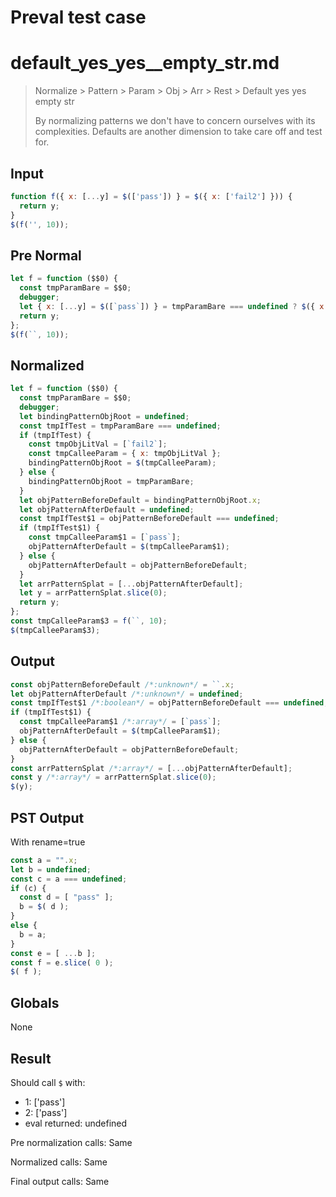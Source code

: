 # Preval test case

# default_yes_yes__empty_str.md

> Normalize > Pattern > Param > Obj > Arr > Rest > Default yes yes  empty str
>
> By normalizing patterns we don't have to concern ourselves with its complexities. Defaults are another dimension to take care off and test for.

## Input

`````js filename=intro
function f({ x: [...y] = $(['pass']) } = $({ x: ['fail2'] })) {
  return y;
}
$(f('', 10));
`````

## Pre Normal


`````js filename=intro
let f = function ($$0) {
  const tmpParamBare = $$0;
  debugger;
  let { x: [...y] = $([`pass`]) } = tmpParamBare === undefined ? $({ x: [`fail2`] }) : tmpParamBare;
  return y;
};
$(f(``, 10));
`````

## Normalized


`````js filename=intro
let f = function ($$0) {
  const tmpParamBare = $$0;
  debugger;
  let bindingPatternObjRoot = undefined;
  const tmpIfTest = tmpParamBare === undefined;
  if (tmpIfTest) {
    const tmpObjLitVal = [`fail2`];
    const tmpCalleeParam = { x: tmpObjLitVal };
    bindingPatternObjRoot = $(tmpCalleeParam);
  } else {
    bindingPatternObjRoot = tmpParamBare;
  }
  let objPatternBeforeDefault = bindingPatternObjRoot.x;
  let objPatternAfterDefault = undefined;
  const tmpIfTest$1 = objPatternBeforeDefault === undefined;
  if (tmpIfTest$1) {
    const tmpCalleeParam$1 = [`pass`];
    objPatternAfterDefault = $(tmpCalleeParam$1);
  } else {
    objPatternAfterDefault = objPatternBeforeDefault;
  }
  let arrPatternSplat = [...objPatternAfterDefault];
  let y = arrPatternSplat.slice(0);
  return y;
};
const tmpCalleeParam$3 = f(``, 10);
$(tmpCalleeParam$3);
`````

## Output


`````js filename=intro
const objPatternBeforeDefault /*:unknown*/ = ``.x;
let objPatternAfterDefault /*:unknown*/ = undefined;
const tmpIfTest$1 /*:boolean*/ = objPatternBeforeDefault === undefined;
if (tmpIfTest$1) {
  const tmpCalleeParam$1 /*:array*/ = [`pass`];
  objPatternAfterDefault = $(tmpCalleeParam$1);
} else {
  objPatternAfterDefault = objPatternBeforeDefault;
}
const arrPatternSplat /*:array*/ = [...objPatternAfterDefault];
const y /*:array*/ = arrPatternSplat.slice(0);
$(y);
`````

## PST Output

With rename=true

`````js filename=intro
const a = "".x;
let b = undefined;
const c = a === undefined;
if (c) {
  const d = [ "pass" ];
  b = $( d );
}
else {
  b = a;
}
const e = [ ...b ];
const f = e.slice( 0 );
$( f );
`````

## Globals

None

## Result

Should call `$` with:
 - 1: ['pass']
 - 2: ['pass']
 - eval returned: undefined

Pre normalization calls: Same

Normalized calls: Same

Final output calls: Same
